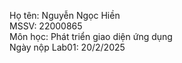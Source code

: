 Họ tên: Nguyễn Ngọc Hiền
<br>
MSSV: 22000865
<br>
Môn học: Phát triển giao diện ứng dụng
<br>
Ngày nộp Lab01: 20/2/2025
